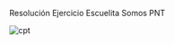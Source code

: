 Resolución Ejercicio Escuelita Somos PNT


![cpt](https://github.com/EzeqRodriguez/EjercicioPnt/assets/105322427/770f3979-f9a3-4e14-bbb6-1ef8b74b122e)
